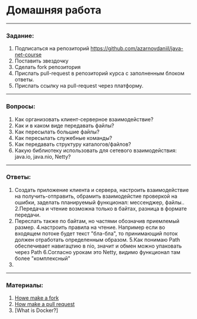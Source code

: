 # Домашняя работа

---

### Задание:

1. Подписаться на репозиторий https://github.com/azarnovdaniil/java-net-course
2. Поставить звездочку 
3. Сделать fork репозитория
4. Прислать pull-request в репозиторий курса с заполненным блоком ответы.
5. Прислать ссылку на pull-request через платформу.

---

### Вопросы:

1. Как организовать клиент-серверное взаимодействие?
2. Как и в каком виде передавать файлы?
3. Как пересылать большие файлы?
4. Как пересылать служебные команды?
5. Как передавать структуру каталогов/файлов?
6. Какую библиотеку использовать для сетевого взаимодействия: java.io, java.nio, Netty?

---

### Ответы:

1. Создать приложение клиента и сервера, настроить взаимодействие на получить-отправить, обрамить взаимодейстие проверкой на ошибки, заделать планируемый функционал: мессенджер, файлы..
2.Передача и чтение возможна только в байтах, разница в формате передачи.
3. Переслать также по байтам, но частями обозначив приемлемый размер.
4.настроить правила на чтение. Например если во входящем потоке будет текст "бла-бла", то принимающий поток должен отработать определенным образом.
5.Как понимаю Path обеспечивает навигацтию в nio, значит и обмен можно упаковать через Path
6.Согласно урокам это Netty, видимо функционал там более "комплексный"
7.

---

### Материалы:

1. [Howe make a fork](https://docs.github.com/en/github/getting-started-with-github/fork-a-repo)
2. [How make a pull request](https://docs.github.com/en/github/collaborating-with-issues-and-pull-requests/creating-a-pull-request)
3. [What is Docker?]
